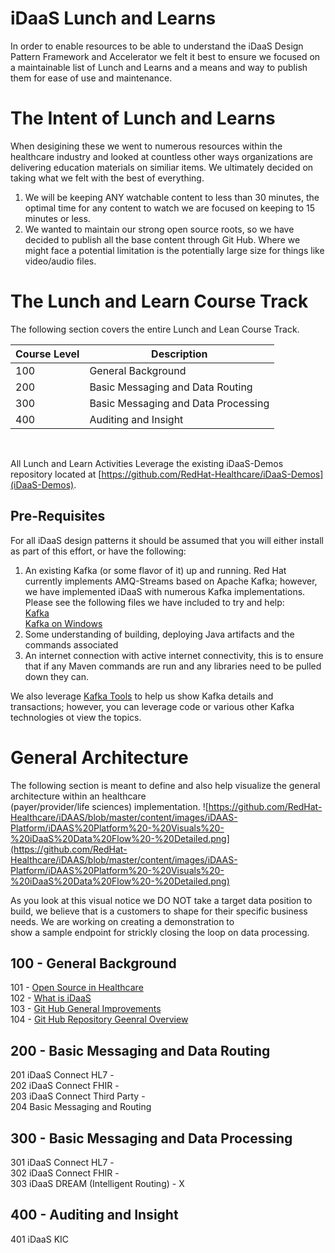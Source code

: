 # iDaaS Lunch and Learns
In order to enable resources to be able to understand the iDaaS Design Pattern Framework and Accelerator
we felt it best to ensure we focused on a maintainable list of Lunch and Learns and a means and way to publish them for ease of use and maintenance.
<br/>
# The Intent of Lunch and Learns
When desigining these we went to numerous resources within the healthcare industry and looked at countless other ways organizations are delivering education materials on similiar items. We ultimately decided on taking what we felt with the best of everything.

1. We will be keeping ANY watchable content to less than 30 minutes, the optimal time for any content to watch we are focused on keeping to 15 minutes or less.
2. We wanted to maintain our strong open source roots, so we have decided to publish all the base content through Git Hub. Where we might face a potential limitation is the potentially large size for things like video/audio files.

# The Lunch and Learn Course Track
The following section covers the entire Lunch and Lean Course Track.

| Course Level | Description |
| ------------ | ----------- |
| 100      | General Background |
| 200      | Basic Messaging and Data Routing |
| 300      | Basic Messaging and Data Processing | 
| 400      | Auditing and Insight |
<br/>

All Lunch and Learn Activities Leverage the existing iDaaS-Demos repository located
at [https://github.com/RedHat-Healthcare/iDaaS-Demos](iDaaS-Demos).

## Pre-Requisites
For all iDaaS design patterns it should be assumed that you will either install as part of this effort, or have the following:

1. An existing Kafka (or some flavor of it) up and running. Red Hat currently implements AMQ-Streams based on Apache Kafka; however, we
have implemented iDaaS with numerous Kafka implementations. Please see the following files we have included to try and help:<br/>
[Kafka](https://github.com/RedHat-Healthcare/iDaaS-Demos/blob/master/Kafka.md)<br/>
[Kafka on Windows](https://github.com/RedHat-Healthcare/iDaaS-Demos/blob/master/KafkaWindows.md)
2. Some understanding of building, deploying Java artifacts and the commands associated
3. An internet connection with active internet connectivity, this is to ensure that if any Maven commands are
run and any libraries need to be pulled down they can.

We also leverage [Kafka Tools](https://kafkatool.com/) to help us show Kafka details and transactions; however, you can leverage
code or various other Kafka technologies ot view the topics.

# General Architecture
The following section is meant to define and also help visualize the general architecture within an healthcare  
(payer/provider/life sciences) implementation.
![https://github.com/RedHat-Healthcare/iDAAS/blob/master/content/images/iDAAS-Platform/iDAAS%20Platform%20-%20Visuals%20-%20iDaaS%20Data%20Flow%20-%20Detailed.png](https://github.com/RedHat-Healthcare/iDAAS/blob/master/content/images/iDAAS-Platform/iDAAS%20Platform%20-%20Visuals%20-%20iDaaS%20Data%20Flow%20-%20Detailed.png)

As you look at this visual notice we DO NOT take a target data position to build, we believe that is a customers to shape for their specific business needs. We are working on creating a demonstration to  
show a sample endpoint for strickly closing the loop on data processing. <br/>

## 100 - General Background
101 -	<a href="https://www.screencast.com/users/RedHatHealthcare/folders/Videos%20-%20iDaaS/media/ca3bcf23-e655-4cdc-a7e3-a82d42845194" target="_blank">
Open Source in Healthcare</a><br/>
102 - <a href="https://www.screencast.com/users/RedHatHealthcare/folders/Videos%20-%20iDaaS/media/854a7f94-82a2-4e9f-ba9b-947efddf6799" target="_blank">
What is iDaaS</a><br/>
103	- <a href="https://www.screencast.com/users/RedHatHealthcare/folders/Videos%20-%20iDaaS/media/d9f299c9-40f2-442e-bdb2-d93380b574a7" target="_blank">
Git Hub General Improvements</a> <br/>
104 - <a href="https://www.screencast.com/users/RedHatHealthcare/folders/Videos%20-%20iDaaS/media/1b2ae439-9eb7-4250-bbdc-271c26d76292" target="_blank">
Git Hub Repository Geenral Overview</a> <br/>

## 200 - Basic Messaging and Data Routing 
201	iDaaS Connect HL7 - <br/>
202 iDaaS Connect FHIR - 	<br/>
203 iDaaS Connect Third Party -<br/>
204 Basic Messaging and Routing	<br/>

## 300 - Basic Messaging and Data Processing
301	iDaaS Connect HL7 - <br/>
302 iDaaS Connect FHIR - 	<br/>
303 iDaaS DREAM (Intelligent Routing) - X <br/>

## 400 - Auditing and Insight
401 iDaaS KIC 